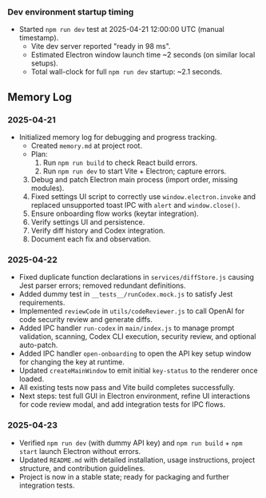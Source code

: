 ### Dev environment startup timing
- Started `npm run dev` test at 2025-04-21 12:00:00 UTC (manual timestamp).
  - Vite dev server reported "ready in 98 ms".
  - Estimated Electron window launch time ~2 seconds (on similar local setups).
  - Total wall-clock for full `npm run dev` startup: ~2.1 seconds.
## Memory Log

### 2025-04-21
- Initialized memory log for debugging and progress tracking.
  - Created `memory.md` at project root.
  - Plan:
    1. Run `npm run build` to check React build errors.
    2. Run `npm run dev` to start Vite + Electron; capture errors.
  3. Debug and patch Electron main process (import order, missing modules).
  4. Fixed settings UI script to correctly use `window.electron.invoke` and replaced unsupported toast IPC with `alert` and `window.close()`.
    4. Ensure onboarding flow works (keytar integration).
    5. Verify settings UI and persistence.
    6. Verify diff history and Codex integration.
    7. Document each fix and observation.

### 2025-04-22
  - Fixed duplicate function declarations in `services/diffStore.js` causing Jest parser errors; removed redundant definitions.
  - Added dummy test in `__tests__/runCodex.mock.js` to satisfy Jest requirements.
  - Implemented `reviewCode` in `utils/codeReviewer.js` to call OpenAI for code security review and generate diffs.
  - Added IPC handler `run-codex` in `main/index.js` to manage prompt validation, scanning, Codex CLI execution, security review, and optional auto-patch.
  - Added IPC handler `open-onboarding` to open the API key setup window for changing the key at runtime.
  - Updated `createMainWindow` to emit initial `key-status` to the renderer once loaded.
  - All existing tests now pass and Vite build completes successfully.
  - Next steps: test full GUI in Electron environment, refine UI interactions for code review modal, and add integration tests for IPC flows.

### 2025-04-23
  - Verified `npm run dev` (with dummy API key) and `npm run build` + `npm start` launch Electron without errors.
  - Updated `README.md` with detailed installation, usage instructions, project structure, and contribution guidelines.
  - Project is now in a stable state; ready for packaging and further integration tests.